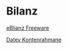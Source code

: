 # Bilanz

[eBlianz Freeware](https://www.myebilanz.de)

[Datev Kontenrahmane](https://www.datev.de/dnlexom/client/app/index.html#/document/0907806)
